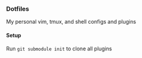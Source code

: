 ### Dotfiles

My personal vim, tmux, and shell configs and plugins

#### Setup
Run ```git submodule init``` to clone all plugins
